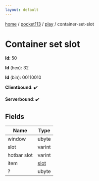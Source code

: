 ```yaml
---
layout: default
---
```


[home](/)  /  [pocket113](/protocol/pocket113)  /  [play](/protocol/pocket113/play)  /  container-set-slot

# Container set slot

**Id**: 50

**Id** (hex): 32

**Id** (bin): 00110010

**Clientbound**: ✔️

**Serverbound**: ✔️

## Fields

Name | Type
---|---
window | ubyte
slot | varint
hotbar slot | varint
item | [slot](/protocol/pocket113/types/slot)
? | ubyte
